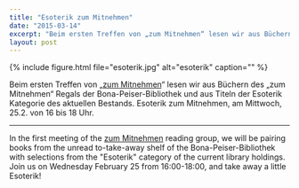```yaml
---
title: "Esoterik zum Mitnehmen"
date: "2015-03-14"
excerpt: "Beim ersten Treffen von „zum Mitnehmen“ lesen wir aus Büchern des „zum Mitnehmen“ Regals der Bona-Peiser-Bibliothek und aus Titeln der Esoterik Kategorie des aktuellen Bestands."
layout: post
---
```


{% include figure.html file="esoterik.jpg" alt="esoterik" caption="" %}

Beim ersten Treffen von „[zum Mitnehmen](http://www.apubliclibrary.org/zum-mitnehmen/)“ lesen wir aus Büchern des „zum Mitnehmen“ Regals der Bona-Peiser-Bibliothek und aus Titeln der Esoterik Kategorie des aktuellen Bestands. Esoterik zum Mitnehmen, am Mittwoch, 25.2. von 16 bis 18 Uhr.

* * *

In the first meeting of the [zum Mitnehmen](http://www.apubliclibrary.org/zum-mitnehmen/) reading group, we will be pairing books from the unread to-take-away shelf of the Bona-Peiser-Bibliothek with selections from the "Esoterik" category of the current library holdings. Join us on Wednesday February 25 from 16:00-18:00, and take away a little Esoterik!
